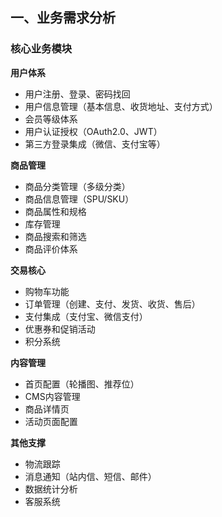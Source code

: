 ## 一、业务需求分析

### 核心业务模块

**用户体系**

- 用户注册、登录、密码找回
- 用户信息管理（基本信息、收货地址、支付方式）
- 会员等级体系
- 用户认证授权（OAuth2.0、JWT）
- 第三方登录集成（微信、支付宝等）

**商品管理**

- 商品分类管理（多级分类）
- 商品信息管理（SPU/SKU）
- 商品属性和规格
- 库存管理
- 商品搜索和筛选
- 商品评价体系

**交易核心**

- 购物车功能
- 订单管理（创建、支付、发货、收货、售后）
- 支付集成（支付宝、微信支付）
- 优惠券和促销活动
- 积分系统

**内容管理**

- 首页配置（轮播图、推荐位）
- CMS内容管理
- 商品详情页
- 活动页面配置

**其他支撑**

- 物流跟踪
- 消息通知（站内信、短信、邮件）
- 数据统计分析
- 客服系统

